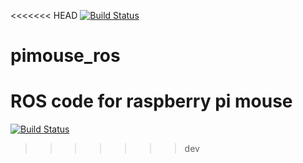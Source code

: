 <<<<<<< HEAD
[![Build Status](https://travis-ci.org/ShotaAk/pimouse_ros.svg?branch=master)](https://travis-ci.org/ShotaAk/pimouse_ros)

# pimouse_ros
ROS code for raspberry pi mouse
=======
[![Build Status](https://travis-ci.org/ubedog/pimouse_ros.svg?branch=master)](https://travis-ci.org/ubedog/pimouse_ros)
>>>>>>> dev
